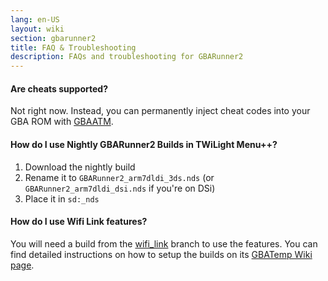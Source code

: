 ```yaml
---
lang: en-US
layout: wiki
section: gbarunner2
title: FAQ & Troubleshooting
description: FAQs and troubleshooting for GBARunner2
---
```


#### Are cheats supported?

Not right now. Instead, you can permanently inject cheat codes into your GBA ROM with [GBAATM](https://gbatemp.net/threads/gba-auto-trainer-maker-gbaatm.99334/).

#### How do I use Nightly GBARunner2 Builds in TWiLight Menu++?

1. Download the nightly build
1. Rename it to `GBARunner2_arm7dldi_3ds.nds` (or `GBARunner2_arm7dldi_dsi.nds` if you're on DSi)
1. Place it in `sd:_nds`

#### How do I use Wifi Link features?

You will need a build from the [wifi_link](https://github.com/Gericom/GBARunner2/tree/wifi_link) branch to use the features. You can find detailed instructions on how to setup the builds on its [GBATemp Wiki page](https://wiki.gbatemp.net/wiki/GBARunner2/Link).